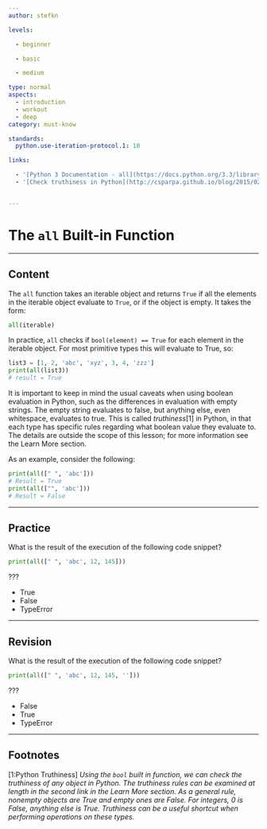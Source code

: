 ```yaml
---
author: stefkn

levels:

  - beginner

  - basic

  - medium

type: normal
aspects:
  - introduction
  - workout
  - deep
category: must-know

standards:
  python.use-iteration-protocol.1: 10

links:

  - '[Python 3 Documentation - all](https://docs.python.org/3.3/library/functions.html#all){website}'
  - '[Check truthiness in Python](http://csparpa.github.io/blog/2015/02/python-truthiness.html){website}'


---
```


# The `all` Built-in Function

---
## Content

The `all` function takes an iterable object and returns `True` if all the elements in the iterable object evaluate to `True`, or if the object is empty. It takes the form:

```python
all(iterable)
```

In practice, `all` checks if `bool(element) == True` for each element in the iterable object. For most primitive types this will evaluate to True, so:

```python
list3 = [1, 2, 'abc', 'xyz', 3, 4, 'zzz']
print(all(list3))
# result = True
```

It is important to keep in mind the usual caveats when using boolean evaluation in Python, such as the differences in evaluation with empty strings. The empty string evaluates to false, but anything else, even whitespace, evaluates to true. This is called *truthiness*[1] in Python, in that each type has specific rules regarding what boolean value they evaluate to. The details are outside the scope of this lesson; for more information see the Learn More section.

As an example, consider the following:

```python
print(all([" ", 'abc']))
# Result = True
print(all(["", 'abc']))
# Result = False
```

---
## Practice

What is the result of the execution of the following code snippet?

```python
print(all([" ", 'abc', 12, 145]))
```
???


* True
* False
* TypeError

---
## Revision

What is the result of the execution of the following code snippet?

```python
print(all([" ", 'abc', 12, 145, '']))
```
???


* False
* True
* TypeError

---
## Footnotes
[1:Python Truthiness]
*Using the `bool` built in function, we can check the truthiness of any object in Python. The truthiness rules can be examined at length in the second link in the Learn More section. As a general rule, nonempty objects are True and empty ones are False. For integers, 0 is False, anything else is True. Truthiness can be a useful shortcut when performing operations on these types.*
